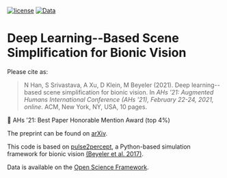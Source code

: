 [![license](https://img.shields.io/badge/License-BSD%203--Clause-blue.svg)](https://github.com/uwescience/pulse2percept/blob/master/LICENSE)
[![Data](https://img.shields.io/badge/data-osf.io-lightgrey.svg)](https://osf.io/s2udz/)

# Deep Learning--Based Scene Simplification for Bionic Vision

Please cite as:

> N Han, S Srivastava, A Xu, D Klein, M Beyeler (2021). Deep learning--based scene simplification for bionic vision. In *AHs '21: Augmented Humans International Conference (AHs '21), February 22-24, 2021, online*. ACM, New York, NY, USA, 10 pages.

🥈 AHs '21: Best Paper Honorable Mention Award (top 4%)

The preprint can be found on [arXiv](https://arxiv.org/abs/2102.00297).

This code is based on [pulse2percept](https://github.com/uwescience/pulse2percept),
a Python-based simulation framework for bionic vision
[(Beyeler et al. 2017)](https://doi.org/10.25080/shinma-7f4c6e7-00c).

Data is available on the [Open Science Framework](https://osf.io/s2udz/).
